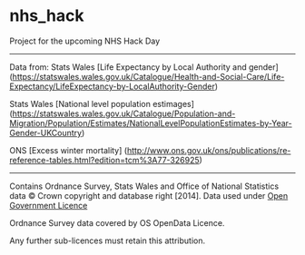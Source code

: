 nhs_hack
========

Project for the upcoming NHS Hack Day


-----
Data from:
Stats Wales [Life Expectancy by Local Authority and gender] (https://statswales.wales.gov.uk/Catalogue/Health-and-Social-Care/Life-Expectancy/LifeExpectancy-by-LocalAuthority-Gender) 

Stats Wales [National level population estimages] (https://statswales.wales.gov.uk/Catalogue/Population-and-Migration/Population/Estimates/NationalLevelPopulationEstimates-by-Year-Gender-UKCountry)

ONS [Excess winter mortality] (http://www.ons.gov.uk/ons/publications/re-reference-tables.html?edition=tcm%3A77-326925)



----

Contains Ordnance Survey, Stats Wales and Office of National Statistics data © Crown copyright and database right [2014]. Data used under [Open Government Licence](http://www.nationalarchives.gov.uk/doc/open-government-licence/version/3/)

Ordnance Survey data covered by OS OpenData Licence.

Any further sub-licences must retain this attribution.



